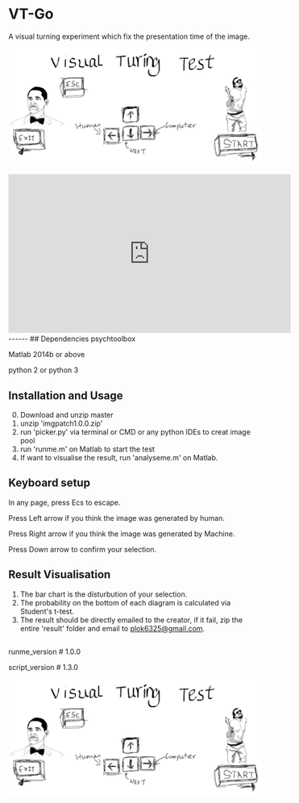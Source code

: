 # VT-Go

A visual turning experiment which fix the presentation time of the image. 

![image1](https://github.com/plok6325/VT-Go/raw/master/content/arrow2.png)
<iframe width="560" height="315" src="https://www.youtube.com/embed/ZXsQAXx_ao0" frameborder="0" allowfullscreen></iframe>
------
## Dependencies 
psychtoolbox   

Matlab 2014b or above 

python 2 or python 3 


## Installation and Usage 
0. Download and unzip master 
1. unzip 'imgpatch1.0.0.zip'
2. run 'picker.py' via terminal or CMD or any python IDEs to creat image pool 
3. run 'runme.m' on Matlab to start the test 
4. If want to visualise the result, run 'analyseme.m' on Matlab.

## Keyboard setup 
In any page, press Ecs to escape.
 
Press Left arrow if you think the image was generated by human. 

Press Right arrow if you think the image was generated by Machine. 

Press Down arrow to confirm your selection.


## Result Visualisation 
1. The bar chart is the disturbution of your selection. 
2. The probability on the bottom of each diagram is calculated via Student's t-test.
2. The result should be directly emailed to the creator, if it fail, zip the entire 'result' folder and email to plok6325@gmail.com. 
 

## 
runme_version # 1.0.0

script_version # 1.3.0


<img src = 'https://github.com/plok6325/VT-Go/blob/master/content/arrow2.png'>